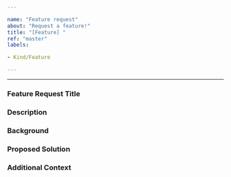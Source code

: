 ```yaml
---

name: "Feature request"
about: "Request a feature!"
title: "[Feature] "
ref: "master"
labels:

- Kind/Feature

---
```



---

### Feature Request Title
<!-- A concise title that reflects the feature -->

### Description
<!-- A clear and concise description of what the feature is and what problem it solves. -->

### Background
<!-- Any background information or context that would be helpful. -->

### Proposed Solution
<!--
- Describe the solution you'd like.
- A clear and concise description of what you want to happen.
- Include any alternative solutions or features you've considered.
- Add any technical details, mockups, or examples if available.
-->

### Additional Context
<!-- Add any other context, screenshots, or links to existing issues/discussions about the feature here. -->